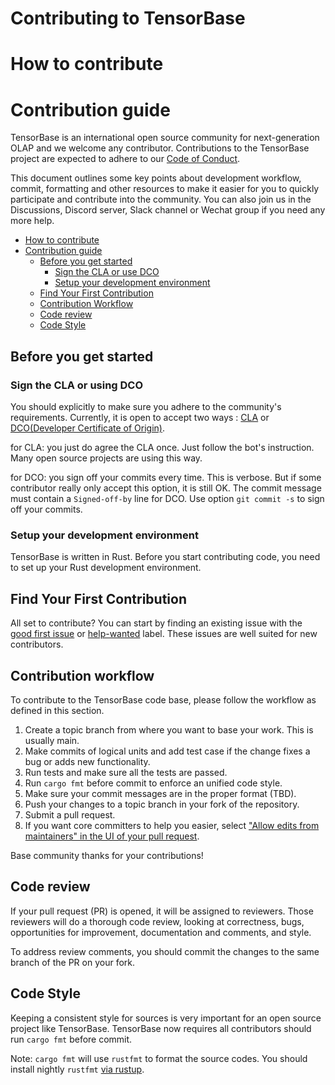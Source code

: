 # Contributing to TensorBase

# How to contribute

# Contribution guide

TensorBase is an international open source community for next-generation OLAP and we welcome any contributor. Contributions to the TensorBase project are expected to adhere to our [Code of Conduct](/specs/CODE_OF_CONDUCT.md).

This document outlines some key points about development workflow, commit, formatting and other resources to make it easier for you to quickly participate and contribute into the community. You can also join us in the Discussions, Discord server, Slack channel or Wechat group if you need any more help.

<!-- TOC -->

- [How to contribute](#how-to-contribute)
- [Contribution guide](#contribution-guide)
    - [Before you get started](#before-you-get-started)
        - [Sign the CLA or use DCO](#sign-the-cla-or-using-dco)
        - [Setup your development environment](#setup-your-development-environment)
    - [Find Your First Contribution](#find-your-first-contribution)
    - [Contribution Workflow](#contribution-workflow)
    - [Code review](#code-review)
    - [Code Style](#code-style)

<!-- /TOC -->

## Before you get started

### Sign the CLA or using DCO

You should explicitly to make sure you adhere to the community's requirements. Currently, it is open to accept two ways : [CLA](https://en.wikipedia.org/wiki/Contributor_License_Agreement) or [DCO(Developer Certificate of Origin)](https://developercertificate.org/).

for CLA: you just do agree the CLA once. Just follow the bot's instruction. Many open source projects are using this way.

for DCO: you sign off your commits every time. This is verbose. But if some contributor really only accept this option, it is still OK. The commit message must contain a `Signed-off-by` line for DCO. Use option `git commit -s` to sign off your commits.

### Setup your development environment

TensorBase is written in Rust. Before you start contributing code, you need to set up your Rust development environment.


## Find Your First Contribution

All set to contribute? You can start by finding an existing issue with the [good first issue](https://github.com/tensorbase/tensorbase/issues?q=is%3Aissue+is%3Aopen+label%3A%22good+first+issue%22) or [help-wanted](https://github.com/tensorbase/tensorbase/issues?q=is%3Aissue+is%3Aopen+label%3Ahelp-wanted) label. These issues are well suited for new contributors.

## Contribution workflow

To contribute to the TensorBase code base, please follow the workflow as defined in this section.

1. Create a topic branch from where you want to base your work. This is usually main.
2. Make commits of logical units and add test case if the change fixes a bug or adds new functionality.
3. Run tests and make sure all the tests are passed.
4. Run ```cargo fmt``` before commit to enforce an unified code style.
5. Make sure your commit messages are in the proper format (TBD).
6. Push your changes to a topic branch in your fork of the repository.
7. Submit a pull request.
8. If you want core committers to help you easier, select ["Allow edits from maintainers" in the UI of your pull request](https://docs.github.com/en/github/collaborating-with-issues-and-pull-requests/allowing-changes-to-a-pull-request-branch-created-from-a-fork).

Base community thanks for your contributions!

## Code review

If your pull request (PR) is opened, it will be assigned to reviewers. Those reviewers will do a thorough code review, looking at correctness, bugs, opportunities for improvement, documentation and comments, and style.

To address review comments, you should commit the changes to the same branch of the PR on your fork.

## Code Style

Keeping a consistent style for sources is very important for an open source project like TensorBase. TensorBase now requires all contributors should run ```cargo fmt``` before commit. 

Note: ```cargo fmt``` will use ```rustfmt``` to format the source codes. You should install nightly ```rustfmt``` [via rustup](https://github.com/rust-lang/rustfmt#on-the-nightly-toolchain).
